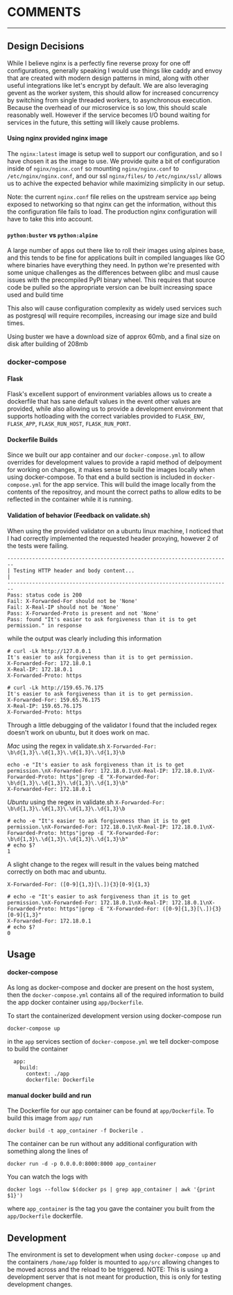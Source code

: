 # COMMENTS
------------

## Design Decisions
While I believe nginx is a perfectly fine reverse proxy for one off configurations, generally speaking I would use things like caddy and envoy that are created with modern design patterns in mind, along with other useful integrations like let's encrypt by default. We are also leveraging gevent as the worker system, this should allow for increased concurrency by switching from single threaded workers, to asynchronous execution. Because the overhead of our microservice is so low, this should scale reasonably well. However if the service becomes I/O bound waiting for services in the future, this setting will likely cause problems.


#### Using nginx provided nginx image
The `nginx:latest` image is setup well to support our configuration, and so I have chosen it as the image to use. We provide quite a bit of configuration inside of `nginx/nginx.conf` so mounting `nginx/nginx.conf` to `/etc/nginx/nginx.conf`, and our ssl `nginx/files/` to `/etc/nginx/ssl/` allows us to achive the expected behavior while maximizing simplicity in our setup.

Note: the current `nginx.conf` file relies on the upstream service `app` being exposed to networking so that nginx can get the information, without this the configuration file fails to load. The production nginx configuration will have to take this into account.

#### `python:buster` vs `python:alpine`
A large number of apps out there like to roll their images using alpines base, and this tends to be fine for applications built in compiled languages like GO where binaries have everything they need. In python we're presented with some unique challenges as the differences between glibc and musl cause issues with the precompiled PyPI binary wheel. This requires that source code be pulled so the appropriate version can be built increasing space used and build time

This also will cause configuration complexity as widely used services such as postgresql will require recompiles, increasing our image size and build times.

Using buster we have a download size of approx 60mb, and a final size on disk after building of 208mb

### docker-compose

#### Flask
Flask's excellent support of environment variables allows us to create a dockerfile that has sane default values in the event other values are provided, while also allowing us to provide a development environment that supports hotloading with the correct variables provided to `FLASK_ENV`, `FLASK_APP`, `FLASK_RUN_HOST`, `FLASK_RUN_PORT`.

#### Dockerfile Builds
Since we built our app container and our `docker-compose.yml` to allow overrides for development values to provide a rapid method of delpoyment for working on changes, it makes sense to build the images locally when using docker-compose. To that end a build section is included in `docker-compose.yml` for the app service. This will build the image locally from the contents of the repositroy, and mount the correct paths to allow edits to be reflected in the container while it is running.

#### Validation of behavior (Feedback on validate.sh)
When using the provided validator on a ubuntu linux machine, I noticed that I had correctly implemented the requested header proxying, however 2 of the tests were failing. 

    ------------------------------------------------------------------------
    | Testing HTTP header and body content...                              |
    ------------------------------------------------------------------------
    Pass: status code is 200
    Fail: X-Forwarded-For should not be 'None'
    Fail: X-Real-IP should not be 'None'
    Pass: X-Forwarded-Proto is present and not 'None'
    Pass: found "It's easier to ask forgiveness than it is to get permission." in response

while the output was clearly including this information

    # curl -Lk http://127.0.0.1
    It's easier to ask forgiveness than it is to get permission.
    X-Forwarded-For: 172.18.0.1
    X-Real-IP: 172.18.0.1
    X-Forwarded-Proto: https

    # curl -Lk http://159.65.76.175
    It's easier to ask forgiveness than it is to get permission.
    X-Forwarded-For: 159.65.76.175
    X-Real-IP: 159.65.76.175
    X-Forwarded-Proto: https

Through a little debugging of the validator I found that the included regex doesn't work on ubuntu, but it does work on mac. 

*Mac* using the regex in validate.sh `X-Forwarded-For: \b\d{1,3}\.\d{1,3}\.\d{1,3}\.\d{1,3}\b`

    echo -e "It's easier to ask forgiveness than it is to get permission.\nX-Forwarded-For: 172.18.0.1\nX-Real-IP: 172.18.0.1\nX-Forwarded-Proto: https"|grep -E "X-Forwarded-For: \b\d{1,3}\.\d{1,3}\.\d{1,3}\.\d{1,3}\b"
    X-Forwarded-For: 172.18.0.1

*Ubuntu* using the regex in validate.sh `X-Forwarded-For: \b\d{1,3}\.\d{1,3}\.\d{1,3}\.\d{1,3}\b`

    # echo -e "It's easier to ask forgiveness than it is to get permission.\nX-Forwarded-For: 172.18.0.1\nX-Real-IP: 172.18.0.1\nX-Forwarded-Proto: https"|grep -E "X-Forwarded-For: \b\d{1,3}\.\d{1,3}\.\d{1,3}\.\d{1,3}\b"
    # echo $?
    1


A slight change to the regex will result in the values being matched correctly on both mac and ubuntu.

`X-Forwarded-For: ([0-9]{1,3}[\.]){3}[0-9]{1,3}`


    # echo -e "It's easier to ask forgiveness than it is to get permission.\nX-Forwarded-For: 172.18.0.1\nX-Real-IP: 172.18.0.1\nX-Forwarded-Proto: https"|grep -E "X-Forwarded-For: ([0-9]{1,3}[\.]){3}[0-9]{1,3}"
    X-Forwarded-For: 172.18.0.1
    # echo $?
    0

## Usage

#### docker-compose
As long as docker-compose and docker are present on the host system, then the `docker-compose.yml` contains all of the required information to build the app docker container using `app/Dockerfile`. 

To start the containerized development version using docker-compose run 

    docker-compose up

in the `app` services section of `docker-compose.yml` we tell docker-compose to build the container

      app:
        build:
          context: ./app
          dockerfile: Dockerfile

#### manual docker build and run
The Dockerfile for our app container can be found at `app/Dockerfile`. To build this image from `app/` run

    docker build -t app_container -f Dockerile .

The container can be run without any additional configuration with something along the lines of 

    docker run -d -p 0.0.0.0:8000:8000 app_container

You can watch the logs with 

    docker logs --follow $(docker ps | grep app_container | awk '{print $1}')

where `app_container` is the tag you gave the container you built from the `app/Dockerfile` dockerfile.


## Development

The environment is set to development when using `docker-compose up` and the containers `/home/app` folder is mounted to `app/src` allowing changes to be moved across and the reload to be triggered. NOTE: This is using a development server that is not meant for production, this is only for testing development changes.
